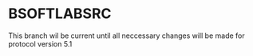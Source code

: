 # BSOFTLABSRC

This branch wil be current until all neccessary changes will be made for protocol version 5.1
